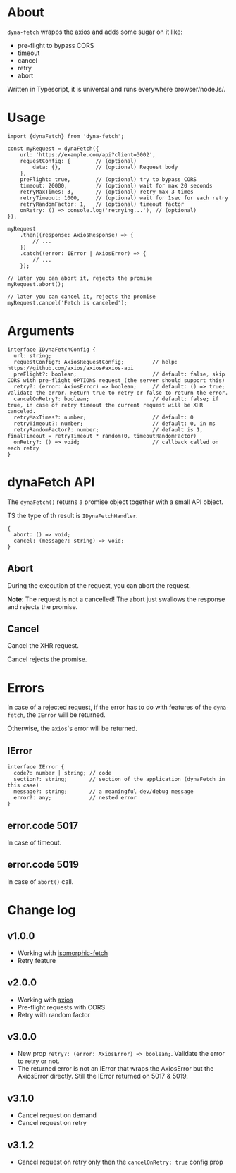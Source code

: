 # About

`dyna-fetch` wrapps the [axios](https://github.com/axios/axios) and adds some sugar on it like:

- pre-flight to bypass CORS
- timeout
- cancel
- retry
- abort

Written in Typescript, it is universal and runs everywhere browser/nodeJs/.

# Usage
```
import {dynaFetch} from 'dyna-fetch';

const myRequest = dynaFetch({
    url: 'https://example.com/api?client=3002',
    requestConfig: {        // (optional)
        data: {},           // (optional) Request body
    },
    preFlight: true,        // (optional) try to bypass CORS
    timeout: 20000,         // (optional) wait for max 20 seconds
    retryMaxTimes: 3,       // (optional) retry max 3 times
    retryTimeout: 1000,     // (optional) wait for 1sec for each retry
    retryRandomFactor: 1,   // (optional) timeout factor
    onRetry: () => console.log('retrying...'), // (optional) 
});

myRequest
    .then((response: AxiosResponse) => {
        // ...
    })
    .catch((error: IError | AxiosError) => {
        // ...
    });

// later you can abort it, rejects the promise
myRequest.abort();

// later you can cancel it, rejects the promise
myRequest.cancel('Fetch is canceled');

```

# Arguments

```
interface IDynaFetchConfig {
  url: string;
  requestConfig?: AxiosRequestConfig;         // help: https://github.com/axios/axios#axios-api
  preFlight?: boolean;                        // default: false, skip CORS with pre-flight OPTIONS request (the server should support this)
  retry?: (error: AxiosError) => boolean;     // default: () => true; Validate the error. Return true to retry or false to return the error.
  cancelOnRetry?: boolean;                    // default: false; if true, in case of retry timeout the current request will be XHR canceled.
  retryMaxTimes?: number;                     // default: 0
  retryTimeout?: number;                      // default: 0, in ms
  retryRandomFactor?: number;                 // default is 1, finalTimeout = retryTimeout * random(0, timeoutRandomFactor)
  onRetry?: () => void;                       // callback called on each retry
}
```

# dynaFetch API

The `dynaFetch()` returns a promise object together with a small API object.

TS the type of th result is `IDynaFetchHandler`.

```
{
  abort: () => void;
  cancel: (message?: string) => void;
}
```

## Abort

During the execution of the request, you can abort the request.

**Note**: The request is not a cancelled! The abort just swallows the response and rejects the promise.

## Cancel

Cancel the XHR request.

Cancel rejects the promise.

# Errors

In case of a rejected request, if the error has to do with features of the `dyna-fetch`, the `IError` will be returned.

Otherwise, the `axios`'s error will be returned.

## IError

```
interface IError {
  code?: number | string; // code
  section?: string;       // section of the application (dynaFetch in this case)
  message?: string;       // a meaningful dev/debug message
  error?: any;            // nested error
}
```

## error.code 5017

In case of timeout.

## error.code 5019

In case of `abort()` call.

# Change log

## v1.0.0

- Working with [isomorphic-fetch](https://github.com/matthew-andrews/isomorphic-fetch)
- Retry feature

## v2.0.0

- Working with [axios](https://github.com/axios/axios)
- Pre-flight requests with CORS
- Retry with random factor

## v3.0.0

- New prop `retry?: (error: AxiosError) => boolean;`. Validate the error to retry or not.
- The returned error is not an IError that wraps the AxiosError but the AxiosError directly. Still the IError returned on 5017 & 5019.

## v3.1.0

- Cancel request on demand
- Cancel request on retry

## v3.1.2

- Cancel request on retry only then the `cancelOnRetry: true` config prop
